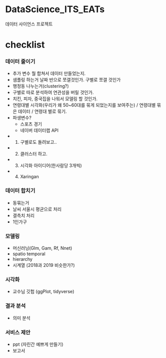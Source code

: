 # DataScience_ITS_EATs

데이터 사이언스 프로젝트 

# checklist

### 데이터 줄이기
- 추가 변수 뭘 합쳐서 데이터 만들었는지.
- 샘플링 하는거 날짜 반으로 쪼갤것인가. 구별로 쪼갤 것인가
- 행정동 나누는거(clustering?)
- 구별로 따로 분석하여 연관성을 버릴 것인가.
- 치킨, 피자, 중국집을 나워서 모델링 할 것인가.
- 연령대별 시각화(우리가 왜 50~60대를 묶게 되었는지를 보여주는) / 연령대별 묶은 데이터 / 연령대 별로 묶기.
- 파생변수?
   - 스포츠 경기
   - 네이버 데이터랩 API
- 1. 구별로도 돌려보고..
- 2. 클러스터 하고.
- 3. 시각화 아이디어(한사람당 3개씩)
- 4. Xaringan

### 데이터 합치기
- 동묶는거
- 날씨 서울시 평균으로 처리
- 결측치 처리
- 1인가구

### 모델링
- 머신러닝(Glm, Gam, Rf, Nnet)
- spatio temporal
- hierarchy
- 시계열 (2018과 2019 비슷한가?)

### 시각화
- 교수님 깃헙 (ggPlot, tidyverse)

### 결과 분석
- 의미 분석

### 서비스 제안
- ppt (자린간 예쁘게 만들기)
- 보고서
